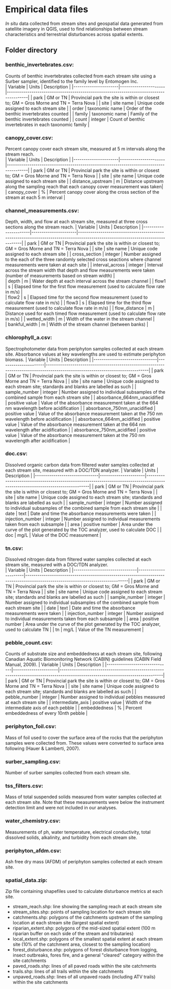 # Empirical data files
*In situ* data collected from stream sites and geospatial data generated from satellite imagery in QGIS, used to find relationships between stream characteristics and terrestrial disturbances across spatial extents.  

## Folder directory  

### benthic_invertebrates.csv: 
Counts of benthic invertebrates collected from each stream site using a Surber sampler, identified to the family level by Entomogen Inc.  
|       Variable       |       Units          |      Description                                                                       |
|----------------------|----------------------|----------------------------------------------------------------------------------------|
| park                 | GM or TN             | Provincial park the site is within or closest to; GM = Gros Morne and TN = Terra Nova  |
| site                 | site name            | Unique code assigned to each stream site                                               |
| order                | taxonomic name       | Order of the benthic invertebrates counted                                             |
| family               | taxonomic name       | Family of the benthic invertebrates counted                                            | 
| count                | integer              | Count of benthic invertebrates in each taxonomic family                                |  

### canopy_cover.csv: 
Percent canopy cover each stream site, measured at 5 m intervals along the stream reach.  
|       Variable       |       Units          |      Description                                                                       |
|----------------------|----------------------|----------------------------------------------------------------------------------------|
| park                 | GM or TN             | Provincial park the site is within or closest to; GM = Gros Morne and TN = Terra Nova  |
| site                 | site name            | Unique code assigned to each stream site                                               |
| distance_upstream    | m                    | Distance upstream along the sampling reach that each canopy cover measurement was taken|
| canopy_cover         | %                    | Percent canopy cover along the cross section of the stream at each 5 m interval        |  

### channel_measurements.csv: 
Depth, width, and flow at each stream site, measured at three cross sections along the stream reach.
|       Variable       |       Units          |      Description                                                                                                               |
|----------------------|----------------------|--------------------------------------------------------------------------------------------------------------------------------|
| park                 | GM or TN             | Provincial park the site is within or closest to; GM = Gros Morne and TN = Terra Nova                                          |
| site                 | site name            | Unique code assigned to each stream site                                                                                       |
| cross_section        | integer              | Number assigned to the each of the three randomly selected cross seactions where channel measurements were taken at each site  |
| interval_across      | integer              | Interval across the stream width that depth and flow measurements were taken (number of measurements based on stream width)    |  
| depth                | m                    | Water depth at each interval across the stream channel                                                                         |
| flow1                | s                    | Elapsed time for the first flow measurement (used to calculate flow rate in m/s)                                               |  
| flow2                | s                    | Elapsed time for the second flow measurement (used to calculate flow rate in m/s)                                              | 
| flow3                | s                    | Elapsed time for the third flow measurement (used to calculate flow rate in m/s)                                               | 
| flow_distance        | m                    | Distance used for each timed flow measurement (used to calculate flow rate in m/s)                                             |
| wetted_width         | m                    | Width of the water in the stream channel                                                                                       |  
| bankful_width        | m                    | Width of the stream channel (between banks)                                                                                    | 

### chlorophyll_a.csv:
Spectrophotometer data from periphyton samples collected at each stream site. Absorbance values at key wavelengths are used to estimate periphyton biomass.
|       Variable                |       Units          |      Description                                                                                                               |
|-------------------------------|----------------------|--------------------------------------------------------------------------------------------------------------------------------|
| park                          | GM or TN             | Provincial park the site is within or closest to; GM = Gros Morne and TN = Terra Nova                                          |
| site                          | site name            | Unique code assigned to each stream site; standards and blanks are labelled as such                                            |
| sample_number                 | integer              | Number assigned to individual subsamples of the combined sample from each stream site                                          |
| absorbance_664nm_unacidified  | positive value       | Value of the absorbance measurement taken at the 664 nm wavelength before acidification                                        |
| absorbance_750nm_unacidified  | positive value       | Value of the absorbance measurement taken at the 750 nm wavelength before acidification                                        |
| absorbance_664nm_acidified    | positive value       | Value of the absorbance measurement taken at the 664 nm wavelength after  acidification                                        |
| absorbance_750nm_acidified    | positive value       | Value of the absorbance measurement taken at the 750 nm wavelength after acidification                                         |

### doc.csv:  
Dissolved organic carbon data from filtered water samples collected at each stream site, measured with a DOC/TDN analyzer.
|       Variable                |       Units          |      Description                                                                                                               |
|-------------------------------|----------------------|--------------------------------------------------------------------------------------------------------------------------------|
| park                          | GM or TN             | Provincial park the site is within or closest to; GM = Gros Morne and TN = Terra Nova                                          |
| site                          | site name            | Unique code assigned to each stream site; standards and blanks are labelled as such                                            |
| sample_number                 | integer              | Number assigned to individual subsamples of the combined sample from each stream site                                          |
| date                          | text                 | Date and time the absorbance measurements were taken                                                                           |
| injection_number              | integer              | Number assigned to individual measurements taken from each subsample                                                           |
| area                          | positive number      | Area under the curve of the plot generated by the TOC analyzer, used to calculate DOC                                          |
| doc                           | mg/L                 | Value of the DOC measurement                                                                                                   |

### tn.csv:  
Dissolved nitrogen data from filtered water samples collected at each stream site, measured with a DOC/TDN analyzer.  
|       Variable                |       Units          |      Description                                                                                                               |
|-------------------------------|----------------------|--------------------------------------------------------------------------------------------------------------------------------|
| park                          | GM or TN             | Provincial park the site is within or closest to; GM = Gros Morne and TN = Terra Nova                                          |
| site                          | site name            | Unique code assigned to each stream site; standards and blanks are labelled as such                                            |
| sample_number                 | integer              | Number assigned to individual subsamples of the combined sample from each stream site                                          |
| date                          | text                 | Date and time the absorbance measurements were taken                                                                           |
| injection_number              | integer              | Number assigned to individual measurements taken from each subsample                                                           |
| area                          | positive number      | Area under the curve of the plot generated by the TOC analyzer, used to calculate TN                                           |
| tn                            | mg/L                 | Value of the TN measurement                                                                                                    |

### pebble_count.csv:  
Counts of substrate size and embeddedness at each stream site, following Canadian Aquatic Biomonitoring Network (CABIN) guidelines (CABIN Field Manual, 2009).
|       Variable                |       Units          |      Description                                                                                                               |
|-------------------------------|----------------------|--------------------------------------------------------------------------------------------------------------------------------|
| park                          | GM or TN             | Provincial park the site is within or closest to; GM = Gros Morne and TN = Terra Nova                                          |
| site                          | site name            | Unique code assigned to each stream site; standards and blanks are labelled as such                                            |
| pebble_number                 | integer              | Number assigned to individual pebbles measured at each stream site                                                             |
| intermediate_axis             | positive value       | Width of the intermediate axis of each pebble                                                                                  |
| embeddedness                  | %                    | Percent embeddedness of every 10nth pebble                                                                                     |

### periphyton_foil.csv:  
Mass of foil used to cover the surface area of the rocks that the periphyton samples were collected from. These values were converted to surface area following (Hauer & Lamberti, 2007).

### surber_sampling.csv:  
Number of surber samples collected from each stream site.  

### tss_filters.csv:  
Mass of total suspended solids measured from water samples collected at each stream site. Note that these measurements were below the instrument detection limit and were not included in our analyses.  

### water_chemistry.csv:  
Measurements of ph, water temperature, electrical conductivity, total dissolved solids, alkalinity, and turbidity from each stream site.  

### periphyton_afdm.csv:  
Ash free dry mass (AFDM) of periphyton samples collected at each stream site.  

### spatial_data.zip:  
Zip file containing shapefiles used to calculate disturbance metrics at each site.  
* stream_reach.shp: line showing the sampling reach at each stream site  
* stream_sites.shp: points of sampling location for each stream site
* catchments.shp: polygons of the catchments upstream of the sampling location at each stream site (largest spatial extent)
* riparian_extent.shp: polygons of the mid-sized spatial extent (100 m riparian buffer on each side of the stream and tributaries)  
* local_extent.shp: polygons of the smallest spatial extent at each stream site (10% of the catchment area, closest to the sampling location)  
* forest_disturbance.shp: polygons of forest disturbance from logging, insect outbreaks, fores fire, and a general "cleared" category within the site catchments  
* paved_roads.shp: lines of all paved roads within the site catchments
* trails.shp: lines of all trails within the site catchments  
* unpaved_roads.shp: lines of all unpaved roads (including ATV trails) within the site catchments  
